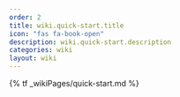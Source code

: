 ```yaml
---
order: 2
title: wiki.quick-start.title
icon: "fas fa-book-open"
description: wiki.quick-start.description
categories: wiki
layout: wiki
---
```


{% tf _wikiPages/quick-start.md %}